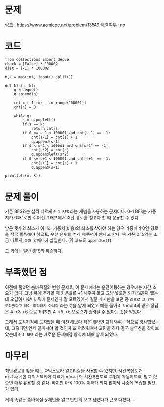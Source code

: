 # 문제
링크 : https://www.acmicpc.net/problem/13549
해결여부 : no

# 코드
```
from collections import deque
check = [False] * 100002
dist = [-1] * 100002

n,k = map(int, input().split())

def bfs(n, k):
    q = deque()
    q.append(n) 

    cnt = [-1 for _ in range(100001)]
    cnt[n] = 0
    
    while q:
        s = q.popleft()
        if s == k:
            return cnt[s]
        if 0 <= s-1 < 100001 and cnt[s-1] == -1:
            cnt[s-1] = cnt[s] + 1
            q.append(s-1)
        if 0 < s*2 < 100001 and cnt[s*2] == -1:
            cnt[s*2] = cnt[s]
            q.appendleft(s*2)
        if 0 <= s+1 < 100001 and cnt[s+1] == -1:
            cnt[s+1] = cnt[s] + 1
            q.append(s+1)

print(bfs(n, k))
```

# 문제 풀이
기존 BFS와는 살짝 다르게 `0-1 BFS` 라는 개념을 사용하는 문제이다.
0-1 BFS는 가중치가 0과 1로만 주어진 그래프에서 최단 경로를 찾고자 할 때 응용할 수 있다.

방문 횟수의 최소가 아니라 가중치(비용)의 최소를 찾아야 하는 경우 가중치가 0인 경로를 적극 활용해야 하므로, 우선 순위를 높게 해주어야 한다고 한다. 즉 기존 BFS와는 조금 다르게, `큐의 앞`에다가 삽입한다. (위 코드의 `appendleft`)

그 외에는 일반 BFS와 비슷하다.

# 부족했던 점
이전에 풀었던 숨바꼭질의 변형 문제로, 이 문제에서는 순간이동하는 경우에는 시간 소요가 없다.
그냥 큐에 추가할 때 카운트를 +1 해주지 않고 그냥 넣으면 되지 않을까 했는데 오답이 나왔다.
뭐가 문제인지 잘 모르겠어서 질문 게시판을 보던 중 `최초로 그 칸에 도착했다고 하여 최적해가 아니다` 라는 것을 알게 되었고 예를 들어 `4 6` input의 경우 정답은 4->3->6 으로 1이지만 4->5->6 으로 2가 출력될 수 있다는 것을 알았다.

그래서 도착지점에 도착했을 때 이전 해보다 작은 해라면 교체해주는 식으로 생각했었는데, 그렇다면 언제 끝마쳐야 할 것인지 또 어려워져서 고민을 하다 결국 솔루션을 찾아보았는데 `0-1 BFS` 라는 새로운 문제해결 방식에 대해 알게 되었다.

# 마무리
최단경로를 찾을 때는 다익스트라 알고리즘을 사용할 수 있지만, 시간복잡도가 `O(ElogV)`인 다익스트라와 다르게 `O(V+E)`의 시간복잡도로 구현이 가능하므로, 알고 있으면 매우 유용할 것 같다. 하지만 아직 100% 이해가 되지 않아서 나중에 복습할 필요가 있다.

거의 똑같은 숨바꼭질 문제인줄 알고 만만히 보고 덤볐다가 큰코 다쳤다...